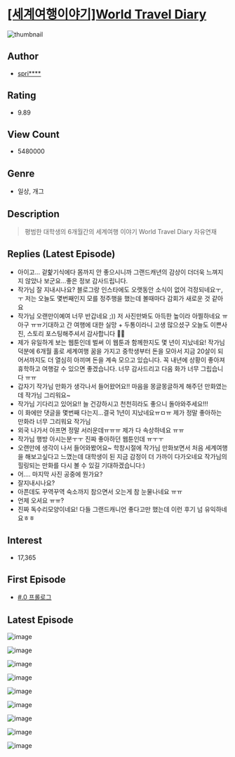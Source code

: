 # [[세계여행이야기]World Travel Diary](https://comic.naver.com/bestChallenge/list?titleId=625322)
![thumbnail](https://image-comic.pstatic.net/user_contents_data/challenge_comic/2017/06/25/275988/thumbnail_title_spring262_234201_.jpg)

## Author
- [spri****](https://comic.naver.com/artistTitle?id=275988)

## Rating
- 9.89

## View Count
- 5480000

## Genre
- 일상, 개그

## Description
> 평범한 대학생의 6개월간의 세계여행 이야기 World Travel Diary 자유연재

## Replies (Latest Episode)
- 아이고... 겉핥기식에다 몸까지 안 좋으시니까 그랜드캐년의 감상이 더더욱 느껴지지 않았나 보군요...좋은 정보 감사드립니다.
- 작가님 잘 지내시나요? 블로그랑 인스타에도 오랫동안 소식이 없어 걱정되네요ㅜ,ㅜ 저는 오늘도 몇번째인지 모를 정주행을 했는데 볼때마다 감회가 새로운 것 같아요
- 작가님 오랜만이예여 너무 반갑네요 ;)) 저 사진만봐도 아득한 높이라 아찔하네요 ㅠ 아구 ㅠㅠ기대하고 간 여행에 대한 실망 + 두통이라니 고생 많으셨구 오늘도 이쁜사진, 스토리 포스팅해주셔서 감사합니다 👀💕
- 제가 유일하게 보는 웹툰인데 벌써 이 웹툰과 함께한지도 몇 년이 지났네요! 작가님 덕분에 6개월 홀로 세계여행 꿈을 가지고 중학생부터 돈을 모아서 지금 20살이 되어서까지도 더 열심히 아끼며 돈을 계속 모으고 있습니다. 꼭 내년에 상황이 좋아져 휴학하고 여행갈 수 있으면 좋겠습니다. 너무 감사드리고 다음 화가 너무 그립습니다 ㅠㅠ
- 갑자기 작가님 만화가 생각나서 들어왔어요!! 마음을 몽글몽글하게 해주던 만화였는데 작가님 그리워요~
- 작가님 기다리고 있어요!! 늘 건강하시고 천천히라도 좋으니 돌아와주세요!!!
- 이 화에만 댓글을 몇번째 다는지...결국 1년이 지났네요ㅠㅁㅠ 제가 정말 좋아하는 만화라 너무 그리워요 작가님
- 외국 나가서 아프면 정말 서러운데ㅠㅠㅠ 제가 다 속상하네요 ㅠㅠ
- 작가님 행방 아시는분ㅜㅜ 진짜 좋아하던 웹툰인데 ㅠㅜㅜ
- 오랜만에 생각이 나서 들어와봤어요~ 학창시절에 작가님 만화보면서 처음 세계여행을 해보고싶다고 느꼈는데 대학생이 된 지금 감정이 더 가까이 다가오네요 작가님의 힐링되는 만화를 다시 볼 수 있길 기대하겠습니다:)
- 어.... 마지막 사진 공중에 뭔가요?
- 잘지내시나요?
- 아픈데도 꾸역꾸역 숙소까지 참으면서 오는게 참 눈물나네요 ㅠㅠ
- 언제 오셔요 ㅠㅠ?
- 진짜 독수리모양이네요! 다들 그랜드캐니언 좋다고만 했는데 이런 후기 넘 유익하네요ㅎㅎ

## Interest
- 17,365

## First Episode
- [#.0 프롤로그](https://comic.naver.com/bestChallenge/detail?titleId=625322&no=1)

## Latest Episode
![image](https://image-comic.pstatic.net/user_contents_data/challenge_comic/2019/10/20/275988/upload_7305793402849026406.jpeg)

![image](https://image-comic.pstatic.net/user_contents_data/challenge_comic/2019/10/20/275988/upload_3474303054343856484.jpeg)

![image](https://image-comic.pstatic.net/user_contents_data/challenge_comic/2019/10/20/275988/upload_3991707017662784048.jpeg)

![image](https://image-comic.pstatic.net/user_contents_data/challenge_comic/2019/10/20/275988/upload_3690527701663429477.jpeg)

![image](https://image-comic.pstatic.net/user_contents_data/challenge_comic/2019/10/20/275988/upload_7293916465364021305.jpeg)

![image](https://image-comic.pstatic.net/user_contents_data/challenge_comic/2019/10/20/275988/upload_3834589022209270072.jpeg)

![image](https://image-comic.pstatic.net/user_contents_data/challenge_comic/2019/10/20/275988/upload_3631081312688879459.jpeg)

![image](https://image-comic.pstatic.net/user_contents_data/challenge_comic/2019/10/20/275988/upload_3918756624564774448.jpeg)

![image](https://image-comic.pstatic.net/user_contents_data/challenge_comic/2019/10/20/275988/upload_3977911462431568228.jpeg)
